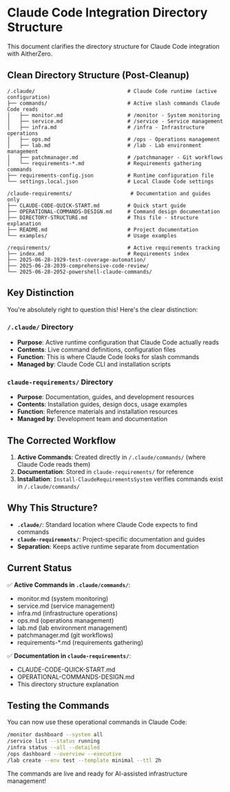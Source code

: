 # Claude Code Integration Directory Structure

This document clarifies the directory structure for Claude Code integration with AitherZero.

## Clean Directory Structure (Post-Cleanup)

```
/.claude/                              # Claude Code runtime (active configuration)
├── commands/                          # Active slash commands Claude Code reads
│   ├── monitor.md                     # /monitor - System monitoring
│   ├── service.md                     # /service - Service management
│   ├── infra.md                       # /infra - Infrastructure operations
│   ├── ops.md                         # /ops - Operations management
│   ├── lab.md                         # /lab - Lab environment management
│   ├── patchmanager.md                # /patchmanager - Git workflows
│   └── requirements-*.md              # Requirements gathering commands
├── requirements-config.json           # Runtime configuration file
└── settings.local.json                # Local Claude Code settings

/claude-requirements/                   # Documentation and guides only
├── CLAUDE-CODE-QUICK-START.md         # Quick start guide
├── OPERATIONAL-COMMANDS-DESIGN.md     # Command design documentation  
├── DIRECTORY-STRUCTURE.md             # This file - structure explanation
├── README.md                          # Project documentation
└── examples/                          # Usage examples

/requirements/                         # Active requirements tracking
├── index.md                           # Requirements index
├── 2025-06-28-1929-test-coverage-automation/
├── 2025-06-28-2039-comprehensive-code-review/
└── 2025-06-28-2052-powershell-claude-commands/
```

## Key Distinction

You're absolutely right to question this! Here's the clear distinction:

### **`/.claude/` Directory** 
- **Purpose**: Active runtime configuration that Claude Code actually reads
- **Contents**: Live command definitions, configuration files  
- **Function**: This is where Claude Code looks for slash commands
- **Managed by**: Claude Code CLI and installation scripts

### **`claude-requirements/` Directory**
- **Purpose**: Documentation, guides, and development resources
- **Contents**: Installation guides, design docs, usage examples
- **Function**: Reference materials and installation resources
- **Managed by**: Development team and documentation

## The Corrected Workflow

1. **Active Commands**: Created directly in `/.claude/commands/` (where Claude Code reads them)
2. **Documentation**: Stored in `claude-requirements/` for reference
3. **Installation**: `Install-ClaudeRequirementsSystem` verifies commands exist in `/.claude/commands/`

## Why This Structure?

- **`.claude/`**: Standard location where Claude Code expects to find commands
- **`claude-requirements/`**: Project-specific documentation and guides
- **Separation**: Keeps active runtime separate from documentation

## Current Status

✅ **Active Commands in `.claude/commands/`**:
- monitor.md (system monitoring)
- service.md (service management) 
- infra.md (infrastructure operations)
- ops.md (operations management)
- lab.md (lab environment management)
- patchmanager.md (git workflows)
- requirements-*.md (requirements gathering)

✅ **Documentation in `claude-requirements/`**:
- CLAUDE-CODE-QUICK-START.md
- OPERATIONAL-COMMANDS-DESIGN.md
- This directory structure explanation

## Testing the Commands

You can now use these operational commands in Claude Code:

```bash
/monitor dashboard --system all
/service list --status running
/infra status --all --detailed
/ops dashboard --overview --executive
/lab create --env test --template minimal --ttl 2h
```

The commands are live and ready for AI-assisted infrastructure management!